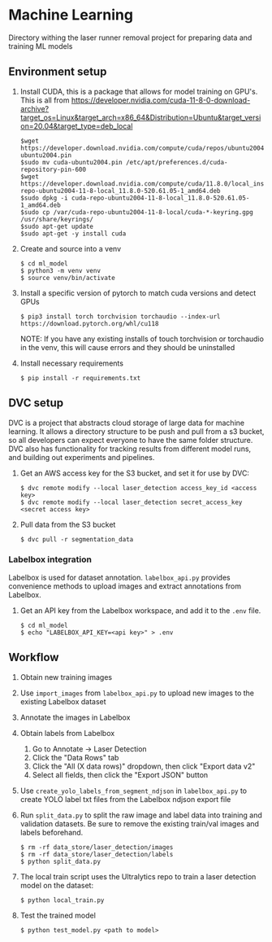 # Machine Learning

Directory withing the laser runner removal project for preparing data and training ML models

## Environment setup

1.  Install CUDA, this is a package that allows for model training on GPU's. This is all from https://developer.nvidia.com/cuda-11-8-0-download-archive?target_os=Linux&target_arch=x86_64&Distribution=Ubuntu&target_version=20.04&target_type=deb_local

        $wget https://developer.download.nvidia.com/compute/cuda/repos/ubuntu2004/x86_64/cuda-ubuntu2004.pin
        $sudo mv cuda-ubuntu2004.pin /etc/apt/preferences.d/cuda-repository-pin-600
        $wget https://developer.download.nvidia.com/compute/cuda/11.8.0/local_installers/cuda-repo-ubuntu2004-11-8-local_11.8.0-520.61.05-1_amd64.deb
        $sudo dpkg -i cuda-repo-ubuntu2004-11-8-local_11.8.0-520.61.05-1_amd64.deb
        $sudo cp /var/cuda-repo-ubuntu2004-11-8-local/cuda-*-keyring.gpg /usr/share/keyrings/
        $sudo apt-get update
        $sudo apt-get -y install cuda

1.  Create and source into a venv

        $ cd ml_model
        $ python3 -m venv venv
        $ source venv/bin/activate

1.  Install a specific version of pytorch to match cuda versions and detect GPUs

        $ pip3 install torch torchvision torchaudio --index-url https://download.pytorch.org/whl/cu118

    NOTE: If you have any existing installs of touch torchvision or torchaudio in the venv, this will cause errors and they should be uninstalled

1.  Install necessary requirements

        $ pip install -r requirements.txt

## DVC setup

DVC is a project that abstracts cloud storage of large data for machine learning. It allows a directory structure to be push and pull from a s3 bucket, so all developers can expect everyone to have the same folder structure. DVC also has functionality for tracking results from different model runs, and building out experiments and pipelines.

1.  Get an AWS access key for the S3 bucket, and set it for use by DVC:

        $ dvc remote modify --local laser_detection access_key_id <access key>
        $ dvc remote modify --local laser_detection secret_access_key <secret access key>

1.  Pull data from the S3 bucket

        $ dvc pull -r segmentation_data

### Labelbox integration

Labelbox is used for dataset annotation. `labelbox_api.py` provides convenience methods to upload images and extract annotations from Labelbox.

1.  Get an API key from the Labelbox workspace, and add it to the `.env` file.

        $ cd ml_model
        $ echo "LABELBOX_API_KEY=<api key>" > .env

## Workflow

1.  Obtain new training images

1.  Use `import_images` from `labelbox_api.py` to upload new images to the existing Labelbox dataset

1.  Annotate the images in Labelbox

1.  Obtain labels from Labelbox

    1. Go to Annotate -> Laser Detection
    1. Click the "Data Rows" tab
    1. Click the "All (X data rows)" dropdown, then click "Export data v2"
    1. Select all fields, then click the "Export JSON" button

1.  Use `create_yolo_labels_from_segment_ndjson` in `labelbox_api.py` to create YOLO label txt files from the Labelbox ndjson export file

1.  Run `split_data.py` to split the raw image and label data into training and validation datasets. Be sure to remove the existing train/val images and labels beforehand.

        $ rm -rf data_store/laser_detection/images
        $ rm -rf data_store/laser_detection/labels
        $ python split_data.py

1.  The local train script uses the Ultralytics repo to train a laser detection model on the dataset:

        $ python local_train.py

1.  Test the trained model

        $ python test_model.py <path to model>
